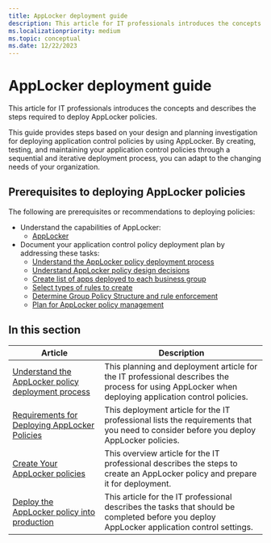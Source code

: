 ```yaml
---
title: AppLocker deployment guide
description: This article for IT professionals introduces the concepts and describes the steps required to deploy AppLocker policies.
ms.localizationpriority: medium
ms.topic: conceptual
ms.date: 12/22/2023
---
```


# AppLocker deployment guide

This article for IT professionals introduces the concepts and describes the steps required to deploy AppLocker policies.

This guide provides steps based on your design and planning investigation for deploying application control policies by using AppLocker. By creating, testing, and maintaining your application control policies through a sequential and iterative deployment process, you can adapt to the changing needs of your organization.

## Prerequisites to deploying AppLocker policies

The following are prerequisites or recommendations to deploying policies:

- Understand the capabilities of AppLocker:
  - [AppLocker](applocker-overview.md)
- Document your application control policy deployment plan by addressing these tasks:
  - [Understand the AppLocker policy deployment process](understand-the-applocker-policy-deployment-process.md)
  - [Understand AppLocker policy design decisions](understand-applocker-policy-design-decisions.md)
  - [Create list of apps deployed to each business group](create-list-of-applications-deployed-to-each-business-group.md)
  - [Select types of rules to create](select-types-of-rules-to-create.md)
  - [Determine Group Policy Structure and rule enforcement](determine-group-policy-structure-and-rule-enforcement.md)
  - [Plan for AppLocker policy management](plan-for-applocker-policy-management.md)

## In this section

| Article | Description |
| --- | --- |
| [Understand the AppLocker policy deployment process](understand-the-applocker-policy-deployment-process.md) | This planning and deployment article for the IT professional describes the process for using AppLocker when deploying application control policies. |
| [Requirements for Deploying AppLocker Policies](requirements-for-deploying-applocker-policies.md) | This deployment article for the IT professional lists the requirements that you need to consider before you deploy AppLocker policies. |
| [Create Your AppLocker policies](create-your-applocker-policies.md) | This overview article for the IT professional describes the steps to create an AppLocker policy and prepare it for deployment. |
| [Deploy the AppLocker policy into production](deploy-the-applocker-policy-into-production.md) | This article for the IT professional describes the tasks that should be completed before you deploy AppLocker application control settings. |
